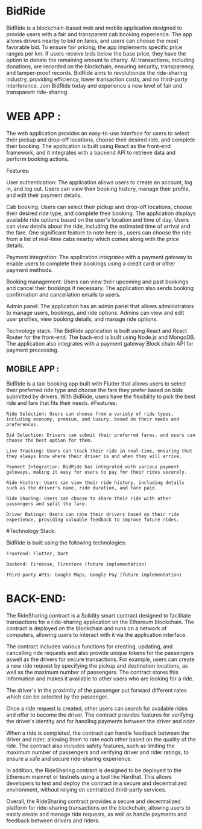 # BidRide

BidRide is a blockchain-based web and mobile application designed to provide users with a fair and transparent cab booking experience. The app allows drivers nearby to bid on fares, and users can choose the most favorable bid. To ensure fair pricing, the app implements specific price ranges per km. If users receive bids below the base price, they have the option to donate the remaining amount to charity. All transactions, including donations, are recorded on the blockchain, ensuring security, transparency, and tamper-proof records. BidRide aims to revolutionize the ride-sharing industry, providing efficiency, lower transaction costs, and no third-party interference. Join BidRide today and experience a new level of fair and transparent ride-sharing.

# WEB APP :
 
The web application provides an easy-to-use interface for users to select their pickup and drop-off locations, choose their desired ride, and complete their booking. The application is built using React as the front-end framework, and it integrates with a backend API to retrieve data and perform booking actions.

Features:

User authentication: The application allows users to create an account, log in, and log out. Users can view their booking history, manage their profile, and edit their payment details.

Cab booking: Users can select their pickup and drop-off locations, choose their desired ride type, and complete their booking. The application displays available ride options based on the user's location and time of day. Users can view details about the ride, including the estimated time of arrival and the fare. One significant feature to note here is , users can choose the ride from a list of real-time cabs nearby which comes along with the price details.

Payment integration: The application integrates with a payment gateway to enable users to complete their bookings using a credit card or other payment methods.

Booking management: Users can view their upcoming and past bookings and cancel their bookings if necessary. The application also sends booking confirmation and cancellation emails to users.

Admin panel: The application has an admin panel that allows administrators to manage users, bookings, and ride options. Admins can view and edit user profiles, view booking details, and manage ride options.

Technology stack:
The BidRide application is built using React and React Router for the front-end. The back-end is built using Node.js and MongoDB. The application also integrates with a payment gateway Block chain API for payment processing.


## MOBILE APP :
BidRide is a taxi booking app built with Flutter that allows users to select their preferred ride type and choose the fare they prefer based on bids submitted by drivers. With BidRide, users have the flexibility to pick the best ride and fare that fits their needs.
#Features:

    Ride Selection: Users can choose from a variety of ride types, including economy, premium, and luxury, based on their needs and preferences.

    Bid Selection: Drivers can submit their preferred fares, and users can choose the best option for them.

    Live Tracking: Users can track their ride in real-time, ensuring that they always know where their driver is and when they will arrive.

    Payment Integration: BidRide has integrated with various payment gateways, making it easy for users to pay for their rides securely.

    Ride History: Users can view their ride history, including details such as the driver's name, ride duration, and fare paid.

    Ride Sharing: Users can choose to share their ride with other passengers and split the fare.

    Driver Ratings: Users can rate their drivers based on their ride experience, providing valuable feedback to improve future rides.

#Technology Stack:

BidRide is built using the following technologies:

    Frontend: Flutter, Dart

    Backend: Firebase, Firestore (future implementation)

    Third-party APIs: Google Maps, Google Pay (future implementation)





# BACK-END:

The RideSharing contract is a Solidity smart contract designed to facilitate transactions for a ride-sharing application on the Ethereum blockchain. The contract is deployed on the blockchain and runs on a network of computers, allowing users to interact with it via the application interface.

The contract includes various functions for creating, updating, and cancelling ride requests and also provide unique tokens for the passengers aswell as the drivers for secure transactions. For example, users can create a new ride request by specifying the pickup and destination locations, as well as the maximum number of passengers. The contract stores this information and makes it available to other users who are looking for a ride.

The driver's in the proximity of the passenger put forward different rates which can be selected by the passenger.

Once a ride request is created, other users can search for available rides and offer to become the driver. The contract provides features for verifying the driver's identity and for handling payments between the driver and rider.

When a ride is completed, the contract can handle feedback between the driver and rider, allowing them to rate each other based on the quality of the ride. The contract also includes safety features, such as limiting the maximum number of passengers and verifying driver and rider ratings, to ensure a safe and secure ride-sharing experience.

In addition, the RideSharing contract is designed to be deployed to the Ethereum mainnet or testnets using a tool like Hardhat. This allows developers to test and deploy the contract in a secure and decentralized environment, without relying on centralized third-party services.

Overall, the RideSharing contract provides a secure and decentralized platform for ride-sharing transactions on the blockchain, allowing users to easily create and manage ride requests, as well as handle payments and feedback between drivers and riders.
